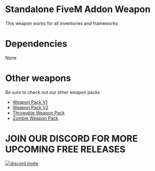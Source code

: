# Standalone FiveM Addon Weapon
This weapon works for all inventories and frameworks

# Dependencies 
None

# Other weapons 
Be sure to check out our other weapon packs 

* [Weapon Pack V1](https://www.youtube.com/watch?v=Gm3HWxs_0JQ&ab_channel=PolarThePlug)
* [Weapon Pack V2](https://www.youtube.com/watch?v=w-yVs02RO8Y&ab_channel=PolarThePlug)
* [Throwable Weapon Pack](https://www.youtube.com/watch?v=MfZsuhiqX7g&ab_channel=PolarThePlug)
* [Zombie Weapon Pack](https://www.youtube.com/watch?v=trDzei0mS0I&ab_channel=PolarThePlug)


# JOIN OUR DISCORD FOR MORE UPCOMING FREE RELEASES 
[![discord invite](https://cdn.discordapp.com/attachments/1179953789516664923/1287758898585141248/discordbannerinvite.png?ex=66f2b66e&is=66f164ee&hm=281783449434e50603d27e8b27b8a0cc7283b02b7b2c400020930c5f382f63aa&)](https://discord.gg/PjNgP4tAv9)
